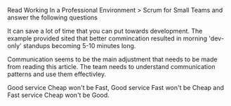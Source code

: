 Read Working In a Professional Environment > Scrum for Small Teams and answer the following questions

<!-- Why is communication on a small team important? -->
It can save a lot of time that you can put towards development. The example provided sited that better commincation resulted in morning 'dev-only' standups becoming 5-10 minutes long.

<!-- What adjustments from traditional sized scrum teams need to be made to use the agile methodology effectively in a small team? -->
Communication seems to be the main adjustment that needs to be made from reading this article. The team needs to understand communication patterns and use them effectivley. 

<!-- What is the unattainable triangle? What are the tradeoffs of each side? -->
Good service Cheap won't be Fast, Good service Fast won't be Cheap and Fast service Cheap won't be Good.